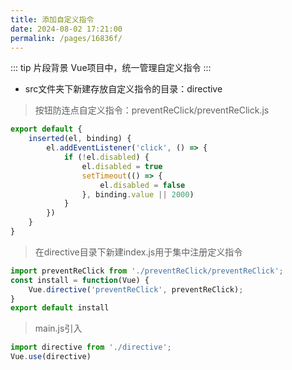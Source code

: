 ```yaml
---
title: 添加自定义指令
date: 2024-08-02 17:21:00
permalink: /pages/16836f/
---
```

::: tip 片段背景
Vue项目中，统一管理自定义指令
:::
- src文件夹下新建存放自定义指令的目录：directive
> 按钮防连点自定义指令：preventReClick/preventReClick.js
```javascript
export default {
    inserted(el, binding) {
        el.addEventListener('click', () => {
            if (!el.disabled) {
                el.disabled = true
                setTimeout(() => {
                    el.disabled = false
                }, binding.value || 2000)
            }
        })
    }
}
```
> 在directive目录下新建index.js用于集中注册定义指令
```javascript
import preventReClick from './preventReClick/preventReClick';
const install = function(Vue) {
    Vue.directive('preventReClick', preventReClick);
}
export default install
```
> main.js引入
```javascript
import directive from './directive';
Vue.use(directive)
```
